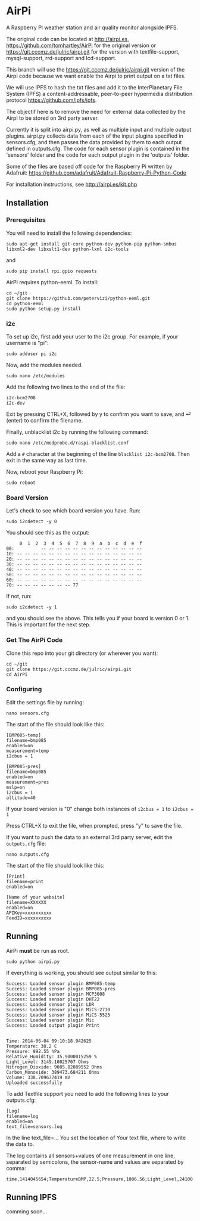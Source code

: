 AirPi
========

A Raspberry Pi weather station and air quality monitor alongside IPFS.

The original code can be located at http://airpi.es, https://github.com/tomhartley/AirPi for the original version or
https://git.cccmz.de/julric/airpi.git for the version with textfile-support, mysql-support, rrd-support and lcd-support.


This branch will use the https://git.cccmz.de/julric/airpi.git version of the Airpi code because we want enable the Airpi to print output on a txt files. 

We will use IPFS to hash the txt files and add it to the InterPlanetary File System (IPFS) a content-addressable, peer-to-peer hypermedia distribution protocol https://github.com/ipfs/ipfs.

The objectif here is to remove the need for external data collected by the Airpi to be stored on 3rd party server.

Currently it is split into airpi.py, as well as multiple input and multiple output plugins. airpi.py collects data from each of the input plugins specified in sensors.cfg, and then passes the data provided by them to each output defined in outputs.cfg. The code for each sensor plugin is contained in the 'sensors' folder and the code for each output plugin in the 'outputs' folder.

Some of the files are based off code for the Raspberry Pi written by Adafruit: https://github.com/adafruit/Adafruit-Raspberry-Pi-Python-Code

For installation instructions, see http://airpi.es/kit.php

## Installation

### Prerequisites

You will need to install the following dependencies:

`sudo apt-get install git-core python-dev python-pip python-smbus libxml2-dev libxslt1-dev python-lxml i2c-tools`

and

`sudo pip install rpi.gpio requests`

AirPi requires python-eeml.  To install:

```
cd ~/git
git clone https://github.com/petervizi/python-eeml.git
cd python-eeml
sudo python setup.py install
```

### i2c

To set up i2c, first add your user to the i2c group.  For example, if your username is "pi":

`sudo adduser pi i2c`

Now, add the modules needed.

`sudo nano /etc/modules`

Add the following two lines to the end of the file:

```
i2c-bcm2708
i2c-dev
```

Exit by pressing CTRL+X, followed by y to confirm you want to save, and ⏎ (enter) to confirm the filename.

Finally, unblacklist i2c by running the following command:

`sudo nano /etc/modprobe.d/raspi-blacklist.conf`

Add a `#` character  at the beginning of the line `blacklist i2c-bcm2708`. Then exit in the same way as last time.

Now, reboot your Raspberry Pi:

`sudo reboot`

### Board Version

Let's check to see which board version you have.  Run:

`sudo i2cdetect -y 0`

You should see this as the output:

```
     0  1  2  3  4  5  6  7  8  9  a  b  c  d  e  f
00:          -- -- -- -- -- -- -- -- -- -- -- -- -- 
10: -- -- -- -- -- -- -- -- -- -- -- -- -- -- -- -- 
20: -- -- -- -- -- -- -- -- -- -- -- -- -- -- -- -- 
30: -- -- -- -- -- -- -- -- -- -- -- -- -- -- -- -- 
40: -- -- -- -- -- -- -- -- -- -- -- -- -- -- -- -- 
50: -- -- -- -- -- -- -- -- -- -- -- -- -- -- -- -- 
60: -- -- -- -- -- -- -- -- -- -- -- -- -- -- -- -- 
70: -- -- -- -- -- -- -- 77
```

If not, run:

`sudo i2cdetect -y 1`

and you should see the above.  This tells you if your board is version 0 or 1.  This is important for the next step.

### Get The AirPi Code

Clone this repo into your git directory (or wherever you want):

```
cd ~/git
git clone https://git.cccmz.de/julric/airpi.git
cd AirPi
```

### Configuring

Edit the settings file by running:

`nano sensors.cfg`

The start of the file should look like this:

```
[BMP085-temp]
filename=bmp085
enabled=on
measurement=temp
i2cbus = 1

[BMP085-pres]
filename=bmp085
enabled=on
measurement=pres
mslp=on
i2cbus = 1
altitude=40
```

If your board version is "0" change both instances of `i2cbus = 1` to `i2cbus = 1`

Press CTRL+X to exit the file, when prompted, press "y" to save the file.

If you want to push the data to an external 3rd party server, edit the `outputs.cfg` file:

`nano outputs.cfg`

The start of the file should look like this:

```
[Print]
filename=print
enabled=on

[Name of your website]
filename=XXXXXX
enabled=on
APIKey=xxxxxxxxxx
FeedID=xxxxxxxxxx
```



## Running

AirPi **must** be run as root.

`sudo python airpi.py`

If everything is working, you should see output similar to this:

```
Success: Loaded sensor plugin BMP085-temp
Success: Loaded sensor plugin BMP085-pres
Success: Loaded sensor plugin MCP3008
Success: Loaded sensor plugin DHT22
Success: Loaded sensor plugin LDR
Success: Loaded sensor plugin MiCS-2710
Success: Loaded sensor plugin MiCS-5525
Success: Loaded sensor plugin Mic
Success: Loaded output plugin Print


Time: 2014-06-04 09:10:18.942625
Temperature: 30.2 C
Pressure: 992.55 hPa
Relative_Humidity: 35.9000015259 %
Light_Level: 3149.10025707 Ohms
Nitrogen_Dioxide: 9085.82089552 Ohms
Carbon_Monoxide: 389473.684211 Ohms
Volume: 338.709677419 mV
Uploaded successfully

```
To add Textfile support you need to add the following lines to your outputs.cfg:

```
[Log]
filename=log
enabled=on
text_file=sensors.log

```
In the line text_file=... You set the location of Your text file, where to write the data to.

The log contains all sensors+values of one measurement in one line, separated by semicolons, the sensor-name and values are separated by comma:

```
time,1414045654;TemperatureBMP,22.5;Pressure,1006.56;Light_Level,24100.0;Smoke_Level,9301.80806676;Nitrogen_Dioxide,28897.338403;Carbon_Monoxide,527607.361963;Volume,3077.41935484

```

## Running IPFS

comming soon...
